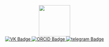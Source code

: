 <div id="header" align="center">
  <img src="https://i.giphy.com/media/v1.Y2lkPTc5MGI3NjExNmF3eGtkNWtvMzhnejJpdmFkOXBsZXlra3ZtNTRwc3Npdmdpb2JudiZlcD12MV9pbnRlcm5hbF9naWZfYnlfaWQmY3Q9cw/9yRMxLuRqyQ0x3jJXD/giphy.gif" width="100"/>

  
  <div id="badges">
<a href="https://vk.com/grabchik00">
    <img src="https://img.shields.io/badge/Вконтакте-blue?style=for-the-badge&logo=vk&logoColor=white" alt="VK Badge"/>
</a>

<a href="https://orcid.org/0000-0002-5327-1934">
    <img src="https://img.shields.io/badge/ORCID-green?style=for-the-badge&logo=orcid&logoColor=white" alt="ORCID Badge"/>
</a>

<a href="https://t.me/grabchik00">
    <img src="https://img.shields.io/badge/Telegram-blue?style=for-the-badge&logo=telegram&logoColor=white" alt="telegram Badge"/>
</a>

</div>


</div>

